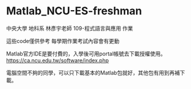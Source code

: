# Matlab_NCU-ES-freshman
中央大學 地科系 林彥宇老師 109-程式語言與應用 作業

這些code僅供參考
每學期作業考試內容會有更動

Matlab官方IDE是要付費的，入學後可用portal帳號去下載授權使用。
&nbsp;
https://ca.ncu.edu.tw/software/index.php

電腦空間不夠的同學，可以只下載基本的Matlab包就好，其他包有用到再補下載。
